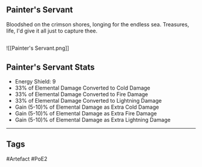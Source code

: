 ## Painter's Servant
Bloodshed on the crimson shores,
longing for the endless sea.
Treasures, life, I'd give it all
just to capture thee.
##
![[Painter's Servant.png]]
## Painter's Servant Stats
- Energy Shield: 9
- 33% of Elemental Damage Converted to Cold Damage
- 33% of Elemental Damage Converted to Fire Damage
- 33% of Elemental Damage Converted to Lightning Damage
- Gain (5-10)% of Elemental Damage as Extra Cold Damage
- Gain (5-10)% of Elemental Damage as Extra Fire Damage
- Gain (5-10)% of Elemental Damage as Extra Lightning Damage


---
## Tags
#Artefact
#PoE2